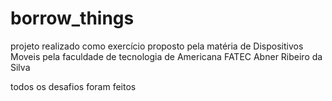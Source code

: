 # borrow_things
projeto realizado como exercício proposto pela matéria de Dispositivos Moveis pela faculdade de tecnologia de Americana FATEC
 Abner Ribeiro da Silva 
 
 todos os desafios foram feitos

